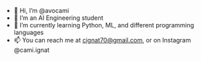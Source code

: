 - 👋 Hi, I’m @avocami
- 👀 I’m an AI Engineering student
- 🌱 I’m currently learning Python, ML, and different programming languages
- 📫 You can reach me at cignat70@gmail.com, or on Instagram @cami.ignat

<!---
avocami/avocami is a ✨ special ✨ repository because its `README.md` (this file) appears on your GitHub profile.
You can click the Preview link to take a look at your changes.
--->
